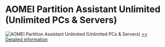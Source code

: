 # AOMEI Partition Assistant Unlimited (Unlimited PCs & Servers)
![AOMEI Partition Assistant Unlimited (Unlimited PCs & Servers)](https://mycommerce.akamaized.net/api/pimages/P300423756/BIG/300423756.JPG)
[>> Detailed information](https://secure.shareit.com/shareit/product.html?productid=300423756&affiliateid=200057808)